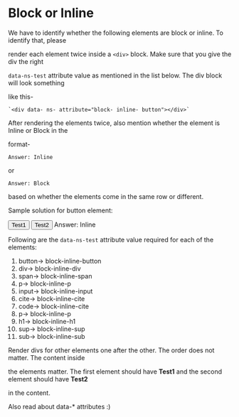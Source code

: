 # Block or Inline

We have to identify whether the following elements are block or inline. To identify that, please 

render each element twice inside a `<div>` block. Make sure that you give the div the right 

`data-ns-test` attribute value as mentioned in the list below. The div block will look something 

like this-

    `<div data- ns- attribute="block- inline- button"></div>`

After rendering the elements twice, also mention whether the element is Inline or Block in the 

format-

`Answer: Inline`

or

`Answer: Block`

based on whether the elements come in the same row or different.

Sample solution for button element:

<div data-ns-test="block-inline-button">     <button>Test1</button>     <button>Test2</button>     Answer: Inline </div>

Following are the `data-ns-test` attribute value required for each of the elements:

1. button→ block-inline-button
2. div→ block-inline-div
3. span→ block-inline-span
4. p→ block-inline-p
5. input→ block-inline-input
6. cite→ block-inline-cite
7. code→ block-inline-cite
8. p→ block-inline-p
9. h1→ block-inline-h1
10. sup→ block-inline-sup
11. sub→ block-inline-sub

Render divs for other elements one after the other. The order does not matter. The content inside 

the elements matter. The first element should have **Test1** and the second element should have **Test2** 

in the content.

Also read about data-* attributes :)
